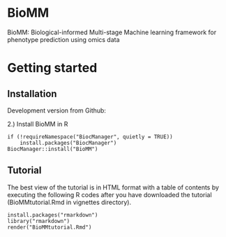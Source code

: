 # BioMM
BioMM: Biological-informed Multi-stage Machine learning framework for phenotype prediction using omics data


# Getting started  

## Installation 
Development version from Github:

2.) Install BioMM in R  
```{r eval=FALSE}
if (!requireNamespace("BiocManager", quietly = TRUE))
	install.packages("BiocManager")
BiocManager::install("BioMM")
``` 

## Tutorial 

The best view of the tutorial is in HTML format with a table of contents by executing the following R codes after you have downloaded the tutorial (BioMMtutorial.Rmd in vignettes directory).

```{r eval=FALSE}
install.packages("rmarkdown")
library("rmarkdown")
render("BioMMtutorial.Rmd")
```

